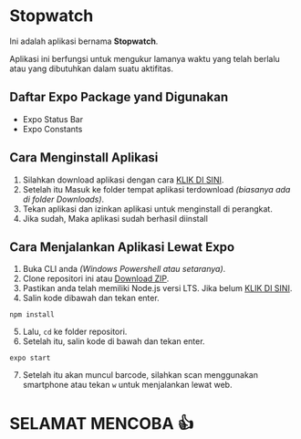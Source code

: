 # Stopwatch
Ini adalah aplikasi bernama **Stopwatch**.

Aplikasi ini berfungsi untuk mengukur lamanya waktu yang telah berlalu atau yang dibutuhkan dalam suatu aktifitas.

## Daftar Expo Package yand Digunakan
- Expo Status Bar
- Expo Constants

## Cara Menginstall Aplikasi
1. Silahkan download aplikasi dengan cara [KLIK DI SINI](https://expo.dev/artifacts/a01646ec-a363-4873-8068-8b0820180128).
2. Setelah itu Masuk ke folder tempat aplikasi terdownload *(biasanya ada di folder Downloads)*.
3. Tekan aplikasi dan izinkan aplikasi untuk menginstall di perangkat.
4. Jika sudah, Maka aplikasi sudah berhasil diinstall

## Cara Menjalankan Aplikasi Lewat Expo
1. Buka CLI anda *(Windows Powershell atau setaranya)*.
2. Clone repositori ini atau [Download ZIP](https://github.com/BobbyJulianAkbar/Stopwatch/archive/refs/heads/master.zip).
3. Pastikan anda telah memiliki Node.js versi LTS. Jika belum [KLIK DI SINI](https://nodejs.org/en/).
4. Salin kode dibawah dan tekan enter.
```
npm install
```
5. Lalu, `cd` ke folder repositori.
6. Setelah itu, salin kode di bawah dan tekan enter.
```
expo start
```
7. Setelah itu akan muncul barcode, silahkan scan menggunakan smartphone atau tekan `w` untuk menjalankan lewat web.

# SELAMAT MENCOBA :+1:
